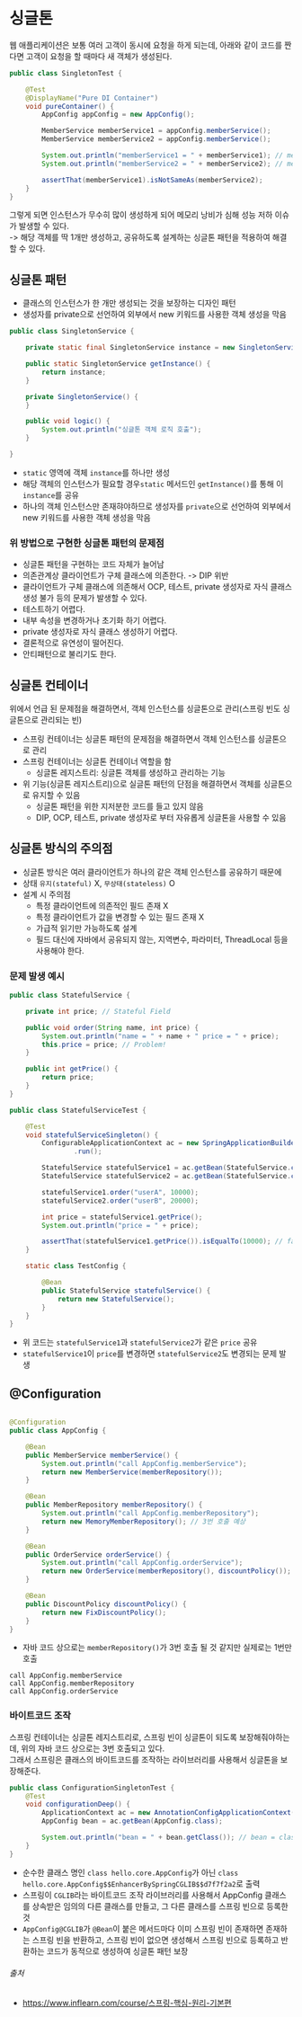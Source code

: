 # 싱글톤

웹 애플리케이션은 보통 여러 고객이 동시에 요청을 하게 되는데, 아래와 같이 코드를 짠다면 고객이 요청을 할 때마다 새 객체가 생성된다.

```java
public class SingletonTest {

    @Test
    @DisplayName("Pure DI Container")
    void pureContainer() {
        AppConfig appConfig = new AppConfig();

        MemberService memberService1 = appConfig.memberService();
        MemberService memberService2 = appConfig.memberService();

        System.out.println("memberService1 = " + memberService1); // memberService1 = study.corebasic.member.MemberServiceImpl@35fc6dc4
        System.out.println("memberService2 = " + memberService2); // memberService2 = study.corebasic.member.MemberServiceImpl@7fe8ea47

        assertThat(memberService1).isNotSameAs(memberService2);
    }
}
```

그렇게 되면 인스턴스가 무수히 많이 생성하게 되어 메모리 낭비가 심해 성능 저하 이슈가 발생할 수 있다.  
-> 해당 객체를 딱 1개만 생성하고, 공유하도록 설계하는 싱글톤 패턴을 적용하여 해결할 수 있다.

## 싱글톤 패턴

- 클래스의 인스턴스가 한 개만 생성되는 것을 보장하는 디자인 패턴
- 생성자를 private으로 선언하여 외부에서 new 키워드를 사용한 객체 생성을 막음

```java
public class SingletonService {

    private static final SingletonService instance = new SingletonService();

    public static SingletonService getInstance() {
        return instance;
    }

    private SingletonService() {
    }

    public void logic() {
        System.out.println("싱글톤 객체 로직 호출");
    }

}

```

- `static` 영역에 객체 `instance`를 하나만 생성
- 해당 객체의 인스턴스가 필요할 경우`static` 메서드인 `getInstance()`를 통해 이 `instance`를 공유
- 하나의 객체 인스턴스만 존재햐야하므로 생성자를 `private`으로 선언하여 외부에서 new 키워드를 사용한 객체 생성을 막음

### 위 방법으로 구현한 싱글톤 패턴의 문제점

- 싱글톤 패턴을 구현하는 코드 자체가 늘어남
- 의존관계상 클라이언트가 구체 클래스에 의존한다. -> DIP 위반
- 클라이언트가 구체 클래스에 의존해서 OCP, 테스트, private 생성자로 자식 클래스 생성 불가 등의 문제가 발생할 수 있다.
- 테스트하기 어렵다.
- 내부 속성을 변경하거나 초기화 하기 어렵다.
- private 생성자로 자식 클래스 생성하기 어렵다.
- 결론적으로 유연성이 떨어진다.
- 안티패턴으로 불리기도 한다.

## 싱글톤 컨테이너

위에서 언급 된 문제점을 해결하면서, 객체 인스턴스를 싱글톤으로 관리(스프링 빈도 싱글톤으로 관리되는 빈)

- 스프링 컨테이너는 싱글톤 패턴의 문제점을 해결하면서 객체 인스턴스를 싱글톤으로 관리
- 스프링 컨테이너는 싱글톤 컨테이너 역할을 함
    - 싱글톤 레지스트리: 싱글톤 객체를 생성하고 관리하는 기능
- 위 기능(싱글톤 레지스트리)으로 실글톤 패턴의 단점을 해결하면서 객체를 싱글톤으로 유지할 수 있음
    - 싱글톤 패턴을 위한 지저분한 코드를 들고 있지 않음
    - DIP, OCP, 테스트, private 생성자로 부터 자유롭게 싱글톤을 사용할 수 있음

## 싱글톤 방식의 주의점

- 싱글톤 방식은 여러 클라이언트가 하나의 같은 객체 인스턴스를 공유하기 때문에
- 상태 `유지(stateful)` X, `무상태(stateless)` O
- 설계 시 주의점
    - 특정 클라이언트에 의존적인 필드 존재 X
    - 특정 클라이언트가 값을 변경할 수 있는 필드 존재 X
    - 가급적 읽기만 가능하도록 설계
    - 필드 대신에 자바에서 공유되지 않는, 지역변수, 파라미터, ThreadLocal 등을 사용해야 한다.

### 문제 발생 예시

```java
public class StatefulService {

    private int price; // Stateful Field

    public void order(String name, int price) {
        System.out.println("name = " + name + " price = " + price);
        this.price = price; // Problem!
    }

    public int getPrice() {
        return price;
    }
}
```

```java
public class StatefulServiceTest {

    @Test
    void statefulServiceSingleton() {
        ConfigurableApplicationContext ac = new SpringApplicationBuilder(TestConfig.class)
                .run();

        StatefulService statefulService1 = ac.getBean(StatefulService.class);
        StatefulService statefulService2 = ac.getBean(StatefulService.class);

        statefulService1.order("userA", 10000);
        statefulService2.order("userB", 20000);

        int price = statefulService1.getPrice();
        System.out.println("price = " + price);

        assertThat(statefulService1.getPrice()).isEqualTo(10000); // fail
    }

    static class TestConfig {

        @Bean
        public StatefulService statefulService() {
            return new StatefulService();
        }
    }
}
```

- 위 코드는 `statefulService1`과 `statefulService2`가 같은 `price` 공유
- `statefulService1`이 `price`를 변경하면 `statefulService2`도 변경되는 문제 발생

## @Configuration

```java

@Configuration
public class AppConfig {

    @Bean
    public MemberService memberService() {
        System.out.println("call AppConfig.memberService");
        return new MemberService(memberRepository());
    }

    @Bean
    public MemberRepository memberRepository() {
        System.out.println("call AppConfig.memberRepository");
        return new MemoryMemberRepository(); // 3번 호출 예상
    }

    @Bean
    public OrderService orderService() {
        System.out.println("call AppConfig.orderService");
        return new OrderService(memberRepository(), discountPolicy());
    }

    @Bean
    public DiscountPolicy discountPolicy() {
        return new FixDiscountPolicy();
    }
}
```

- 자바 코드 상으로는 `memberRepository()`가 3번 호출 될 것 같지만 실제로는 1번만 호출

```shell
call AppConfig.memberService
call AppConfig.memberRepository
call AppConfig.orderService
```

### 바이트코드 조작

스프링 컨테이너는 싱글톤 레지스트리로, 스프링 빈이 싱글톤이 되도록 보장해줘야하는데, 위의 자바 코드 상으로는 3번 호출되고 있다.  
그래서 스프링은 클래스의 바이트코드를 조작하는 라이브러리를 사용해서 싱글톤을 보장해준다.

```java
public class ConfigurationSingletonTest {
    @Test
    void configurationDeep() {
        ApplicationContext ac = new AnnotationConfigApplicationContext(AppConfig.class);
        AppConfig bean = ac.getBean(AppConfig.class);

        System.out.println("bean = " + bean.getClass()); // bean = class hello.core.AppConfig$$EnhancerBySpringCGLIB$$d7f7f2a2
    }
}
```

- 순수한 클래스 명인 `class hello.core.AppConfig`가 아닌 `class hello.core.AppConfig$$EnhancerBySpringCGLIB$$d7f7f2a2`로 출력
- 스프링이 `CGLIB`라는 바이트코드 조작 라이브러리를 사용해서 AppConfig 클래스를 상속받은 임의의 다른 클래스를 만들고, 그 다른 클래스를 스프링 빈으로 등록한 것
- `AppConfig@CGLIB`가 `@Bean`이 붙은 메서드마다 이미 스프링 빈이 존재하면 존재하는 스프링 빈을 반환하고, 스프링 빈이 없으면 생성해서 스프링 빈으로 등록하고 반환하는 코드가 동적으로 생성하여
  싱글톤 패턴 보장

###### 출처

- https://www.inflearn.com/course/스프링-핵심-원리-기본편